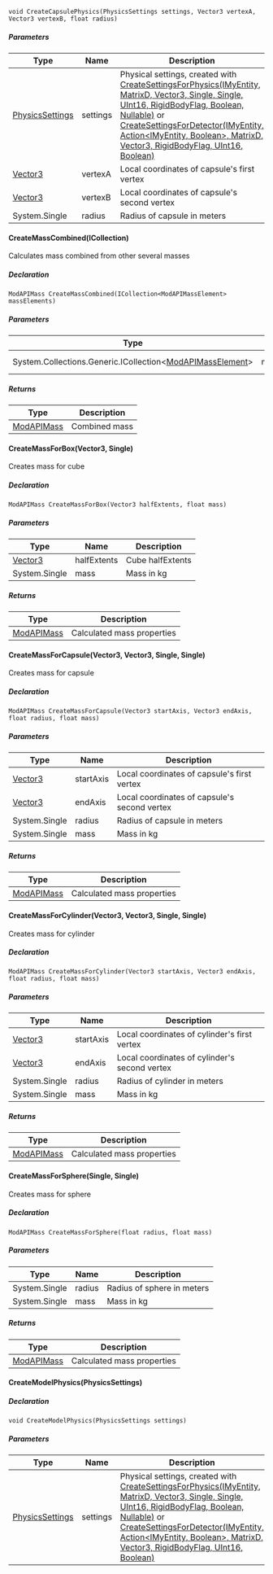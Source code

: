 
```
void CreateCapsulePhysics(PhysicsSettings settings, Vector3 vertexA, Vector3 vertexB, float radius)
```

##### Parameters

| Type | Name | Description |
| --- | --- | --- |
| [PhysicsSettings](https://keensoftwarehouse.github.io/SpaceEngineersModAPI/api/VRage.ModAPI.PhysicsSettings.html) | settings | Physical settings, created with [CreateSettingsForPhysics(IMyEntity, MatrixD, Vector3, Single, Single, UInt16, RigidBodyFlag, Boolean, Nullable<ModAPIMass>)](https://keensoftwarehouse.github.io/SpaceEngineersModAPI/api/VRage.Game.ModAPI.IMyPhysics.html#VRage_Game_ModAPI_IMyPhysics_CreateSettingsForPhysics_VRage_ModAPI_IMyEntity_VRageMath_MatrixD_VRageMath_Vector3_System_Single_System_Single_System_UInt16_VRage_Game_Components_RigidBodyFlag_System_Boolean_System_Nullable_VRage_ModAPI_ModAPIMass__) or [CreateSettingsForDetector(IMyEntity, Action<IMyEntity, Boolean>, MatrixD, Vector3, RigidBodyFlag, UInt16, Boolean)](https://keensoftwarehouse.github.io/SpaceEngineersModAPI/api/VRage.Game.ModAPI.IMyPhysics.html#VRage_Game_ModAPI_IMyPhysics_CreateSettingsForDetector_VRage_ModAPI_IMyEntity_System_Action_VRage_ModAPI_IMyEntity_System_Boolean__VRageMath_MatrixD_VRageMath_Vector3_VRage_Game_Components_RigidBodyFlag_System_UInt16_System_Boolean_) |
| [Vector3](https://keensoftwarehouse.github.io/SpaceEngineersModAPI/api/VRageMath.Vector3.html) | vertexA | Local coordinates of capsule's first vertex |
| [Vector3](https://keensoftwarehouse.github.io/SpaceEngineersModAPI/api/VRageMath.Vector3.html) | vertexB | Local coordinates of capsule's second vertex |
| System.Single | radius | Radius of capsule in meters |

#### CreateMassCombined(ICollection<ModAPIMassElement>)

Calculates mass combined from other several masses

##### Declaration

```
ModAPIMass CreateMassCombined(ICollection<ModAPIMassElement> massElements)
```

##### Parameters

| Type | Name | Description |
| --- | --- | --- |
| System.Collections.Generic.ICollection<[ModAPIMassElement](https://keensoftwarehouse.github.io/SpaceEngineersModAPI/api/VRage.ModAPI.ModAPIMassElement.html)\> | massElements | Other masses |

##### Returns

| Type | Description |
| --- | --- |
| [ModAPIMass](https://keensoftwarehouse.github.io/SpaceEngineersModAPI/api/VRage.ModAPI.ModAPIMass.html) | Combined mass |

#### CreateMassForBox(Vector3, Single)

Creates mass for cube

##### Declaration

```
ModAPIMass CreateMassForBox(Vector3 halfExtents, float mass)
```

##### Parameters

| Type | Name | Description |
| --- | --- | --- |
| [Vector3](https://keensoftwarehouse.github.io/SpaceEngineersModAPI/api/VRageMath.Vector3.html) | halfExtents | Cube halfExtents |
| System.Single | mass | Mass in kg |

##### Returns

| Type | Description |
| --- | --- |
| [ModAPIMass](https://keensoftwarehouse.github.io/SpaceEngineersModAPI/api/VRage.ModAPI.ModAPIMass.html) | Calculated mass properties |

#### CreateMassForCapsule(Vector3, Vector3, Single, Single)

Creates mass for capsule

##### Declaration

```
ModAPIMass CreateMassForCapsule(Vector3 startAxis, Vector3 endAxis, float radius, float mass)
```

##### Parameters

| Type | Name | Description |
| --- | --- | --- |
| [Vector3](https://keensoftwarehouse.github.io/SpaceEngineersModAPI/api/VRageMath.Vector3.html) | startAxis | Local coordinates of capsule's first vertex |
| [Vector3](https://keensoftwarehouse.github.io/SpaceEngineersModAPI/api/VRageMath.Vector3.html) | endAxis | Local coordinates of capsule's second vertex |
| System.Single | radius | Radius of capsule in meters |
| System.Single | mass | Mass in kg |

##### Returns

| Type | Description |
| --- | --- |
| [ModAPIMass](https://keensoftwarehouse.github.io/SpaceEngineersModAPI/api/VRage.ModAPI.ModAPIMass.html) | Calculated mass properties |

#### CreateMassForCylinder(Vector3, Vector3, Single, Single)

Creates mass for cylinder

##### Declaration

```
ModAPIMass CreateMassForCylinder(Vector3 startAxis, Vector3 endAxis, float radius, float mass)
```

##### Parameters

| Type | Name | Description |
| --- | --- | --- |
| [Vector3](https://keensoftwarehouse.github.io/SpaceEngineersModAPI/api/VRageMath.Vector3.html) | startAxis | Local coordinates of cylinder's first vertex |
| [Vector3](https://keensoftwarehouse.github.io/SpaceEngineersModAPI/api/VRageMath.Vector3.html) | endAxis | Local coordinates of cylinder's second vertex |
| System.Single | radius | Radius of cylinder in meters |
| System.Single | mass | Mass in kg |

##### Returns

| Type | Description |
| --- | --- |
| [ModAPIMass](https://keensoftwarehouse.github.io/SpaceEngineersModAPI/api/VRage.ModAPI.ModAPIMass.html) | Calculated mass properties |

#### CreateMassForSphere(Single, Single)

Creates mass for sphere

##### Declaration

```
ModAPIMass CreateMassForSphere(float radius, float mass)
```

##### Parameters

| Type | Name | Description |
| --- | --- | --- |
| System.Single | radius | Radius of sphere in meters |
| System.Single | mass | Mass in kg |

##### Returns

| Type | Description |
| --- | --- |
| [ModAPIMass](https://keensoftwarehouse.github.io/SpaceEngineersModAPI/api/VRage.ModAPI.ModAPIMass.html) | Calculated mass properties |

#### CreateModelPhysics(PhysicsSettings)

##### Declaration

```
void CreateModelPhysics(PhysicsSettings settings)
```

##### Parameters

| Type | Name | Description |
| --- | --- | --- |
| [PhysicsSettings](https://keensoftwarehouse.github.io/SpaceEngineersModAPI/api/VRage.ModAPI.PhysicsSettings.html) | settings | Physical settings, created with [CreateSettingsForPhysics(IMyEntity, MatrixD, Vector3, Single, Single, UInt16, RigidBodyFlag, Boolean, Nullable<ModAPIMass>)](https://keensoftwarehouse.github.io/SpaceEngineersModAPI/api/VRage.Game.ModAPI.IMyPhysics.html#VRage_Game_ModAPI_IMyPhysics_CreateSettingsForPhysics_VRage_ModAPI_IMyEntity_VRageMath_MatrixD_VRageMath_Vector3_System_Single_System_Single_System_UInt16_VRage_Game_Components_RigidBodyFlag_System_Boolean_System_Nullable_VRage_ModAPI_ModAPIMass__) or [CreateSettingsForDetector(IMyEntity, Action<IMyEntity, Boolean>, MatrixD, Vector3, RigidBodyFlag, UInt16, Boolean)](https://keensoftwarehouse.github.io/SpaceEngineersModAPI/api/VRage.Game.ModAPI.IMyPhysics.html#VRage_Game_ModAPI_IMyPhysics_CreateSettingsForDetector_VRage_ModAPI_IMyEntity_System_Action_VRage_ModAPI_IMyEntity_System_Boolean__VRageMath_MatrixD_VRageMath_Vector3_VRage_Game_Components_RigidBodyFlag_System_UInt16_System_Boolean_) |
